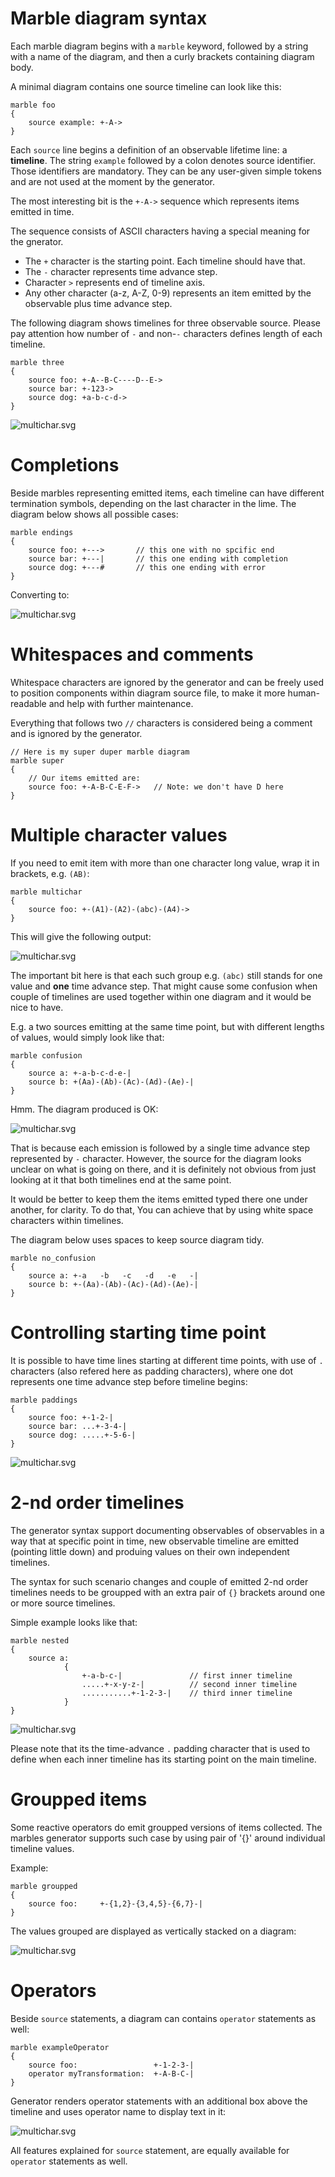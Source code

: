 # Marble diagram syntax
Each marble diagram begins with a `marble` keyword, followed by a string with a name of the diagram, and then a curly brackets containing diagram body.

A minimal diagram contains one source timeline can look like this:

	marble foo
	{
		source example: +-A-> 
	} 
	

Each `source` line begins a definition of an observable lifetime line: a **timeline**. The string `example` followed by a colon denotes source identifier. Those identifiers are mandatory. They can be any user-given simple tokens and are not used at the moment by the generator.

The most interesting bit is the `+-A->` sequence which represents items emitted in time. 

The sequence consists of ASCII characters having a special meaning for the gnerator. 

* The `+` character is the starting point. Each timeline should have that.
* The `-` character represents time advance step. 
* Character `>` represents end of timeline axis.
* Any other character (a-z, A-Z, 0-9) represents an item emitted by the observable plus time advance step.

The following diagram shows timelines for three observable source. Please pay attention how number of `-` and non-`-` characters 
defines length of each timeline.

	marble three
	{
		source foo: +-A--B-C----D--E->	
		source bar: +-123->	
		source dog: +a-b-c-d->	
	}
	
![multichar.svg](https://bitbucket.org/achary/rx-marbles/raw/master/docs/three.svg)

# Completions
Beside marbles representing emitted items, each timeline can have different termination symbols, depending on the last character in the lime.
The diagram below shows all possible cases:

	marble endings
	{
		source foo: +--->		// this one with no spcific end
		source bar: +---|		// this one ending with completion
		source dog: +---#		// this one ending with error
	}
	
Converting to:

![multichar.svg](https://bitbucket.org/achary/rx-marbles/raw/master/docs/endings.svg)

	
# Whitespaces and comments
Whitespace characters are ignored by the generator and can be freely used to position components within diagram source file, to make it more human-readable and help with further maintenance.

Everything that follows two `//` characters is considered being a comment and is ignored by the generator.

	// Here is my super duper marble diagram
	marble super
	{
		// Our items emitted are: 
		source foo: +-A-B-C-E-F->	// Note: we don't have D here
	}

# Multiple character values
If you need to emit item with more than one character long value, wrap it in brackets, e.g. `(AB)`:

	marble multichar
	{
		source foo: +-(A1)-(A2)-(abc)-(A4)->	
	}

This will give the following output:

![multichar.svg](https://bitbucket.org/achary/rx-marbles/raw/master/docs/multichar.svg)

The important bit here is that each such group e.g. `(abc)` still stands for one value and **one** time advance step.
That might cause some confusion when couple of timelines are used together within one diagram and it would be nice to have.

E.g. a two sources emitting at the same time point, but with different lengths of values, would simply look like that:

	marble confusion
	{
		source a: +-a-b-c-d-e-|
		source b: +(Aa)-(Ab)-(Ac)-(Ad)-(Ae)-|
	}

Hmm. The diagram produced is OK:

![multichar.svg](https://bitbucket.org/achary/rx-marbles/raw/master/docs/confusion.svg)

That is because each emission is followed by a single time advance step represented by `-` character. 
However, the source for the diagram looks unclear on what is going on there, and it is definitely not obvious from just
looking at it that both timelines end at the same point.

It would be better to keep them the items emitted typed there one under another, for clarity. 
To do that, You can achieve that by using white space characters within timelines.

The diagram below uses spaces to keep source diagram tidy. 

	marble no_confusion
	{
		source a: +-a   -b   -c   -d   -e   -|
		source b: +-(Aa)-(Ab)-(Ac)-(Ad)-(Ae)-|
	}
	
# Controlling starting time point
It is possible to have time lines starting at different time points, with use of `.` characters 
(also refered here as padding characters), 
where one dot represents one time advance step before timeline begins:

	marble paddings
	{
		source foo: +-1-2-|
		source bar: ...+-3-4-|
		source dog: .....+-5-6-|
	}
	
![multichar.svg](https://bitbucket.org/achary/rx-marbles/raw/master/docs/paddings.svg)
	

# 2-nd order timelines
The generator syntax support documenting observables of observables in a way that at specific point in time, 
new observable timeline are emitted (pointing little down) and produing values on their own independent timelines.

The syntax for such scenario changes and couple of emitted 2-nd order timelines needs to be groupped with an extra pair of `{}` brackets around one or more source timelines.

Simple example looks like that:

	marble nested
	{
		source a:
				{
					+-a-b-c-|				// first inner timeline
					.....+-x-y-z-|			// second inner timeline
					...........+-1-2-3-|	// third inner timeline
				}	
	}
	
![multichar.svg](https://bitbucket.org/achary/rx-marbles/raw/master/docs/nested.svg)
	

Please note that its the time-advance `.` padding character that is used to define when each 
inner timeline has its starting point on the main timeline.

# Groupped items
Some reactive operators do emit groupped versions of items collected. 
The marbles generator supports such case by using pair of '{}' around individual timeline values.

Example:

	marble groupped
	{
		source foo:		+-{1,2}-{3,4,5}-{6,7}-|
	}

The values grouped are displayed as vertically stacked on a diagram:

![multichar.svg](https://bitbucket.org/achary/rx-marbles/raw/master/docs/groupped.svg)

# Operators
Beside `source` statements, a diagram can contains `operator` statements as well:

	marble exampleOperator
	{
		source foo: 				+-1-2-3-|
		operator myTransformation: 	+-A-B-C-|
	}
 
Generator renders operator statements with an additional box above the timeline
and uses operator name to display text in it:

![multichar.svg](https://bitbucket.org/achary/rx-marbles/raw/master/docs/exampleOperator.svg)

All features explained for `source` statement, are equally available for `operator` statements as well.
